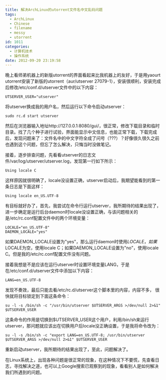```yaml
---
title: 解决ArchLinux的utorrent文件名中文乱码问题
tags:
  - ArchLinux
  - Chinese
  - filename
  - messy
  - utorrent
id: 1011
categories:
  - 计算机技术
  - 操作系统
date: 2012-09-20 23:19:58
---
```


晚上看师弟机器上的新版utorrent的界面看起来比我机器上的友好，于是用yaourt utorrent安装了新版的utorrent（aur/utserver 27079-1），安装很顺利，安装完成后修改/etc/conf.d/utserver文件中的以下内容：

	UTSERVER_USER="utserver"

将utserver换成我的用户名，然后运行以下命令启动utserver：

	sudo rc.d start utserver


<!--more-->


然后在浏览器输入地址http://127.0.0.1:8080/gui/，很正常，修改下载目录和临时目录。找了几个种子进行试验，界面能显示中文信息，也能正常下载，下载完成后，发现问题来了：文件名中的中文字符全成了问号（???）？好像很久很久之前也遇到这个问题，但忘了怎么解决，只悔当时没做笔记。

接着，逐步排查问题，先看看utserver的日志文件/var/log/utserver/utserver.log，发现第一行如下所示：

	Using locale C

这样原因就很明确了，locale没设置正确，utserver启动后，我期望能看到的第一条日志是下面这样：

	Using locale en_US.UTF-8

有目标就好办了，首先，我尝试在命令行运行utserver，我所期待的结果出现了，进一步确定是运行后台daemon时locale没设置正确，与该问题相关的是/etc/rc.conf配置文件中的两个环境变量：

	LOCALE="en_US.UTF-8"
	DAEMON_LOCALE="yes"

如果DAEMON_LOCALE设置为"yes"，那么运行daemon时使用$LOCALE，如果$LOCALE为空，使用locale C；如果DAEMON_LOCALE设置为"no"，使用locale C。但是我的/etc/rc.conf配置文件没有问题。

接着我想是不是应该在运行utserver时设置环境变量LANG，于是在/etc/conf.d/utserver文件中添加以下内容：

	LANG=en_US.UTF-8

发现不奏效，最后只能去看/etc/rc.d/utserver这个脚本里的内容，内容不多， 很快就将目标锁定到下面这条命令：

	su -l -s /bin/sh -c "/usr/bin/utserver $UTSERVER_ARGS >/dev/null 2>&1" $UTSERVER_USER

这条命令的作用是切换到$UTSERVER_USER这个用户，利用/bin/sh来运行utserver，那问题就应该出在切换用户后locale没正确设置，于是我将命令改为：

 	su -l -s /bin/sh -c "export LANG=en_US.UTF-8; /usr/bin/utserver $UTSERVER_ARGS >/dev/null 2>&1" $UTSERVER_USER

重新启动utserver，我所期待的结果出现了，至此，问题解决了。

在Linux系统上，出现各种问题是很正常的现象，在这种情况下不要慌，先查看日志，寻找解决之道，也可以上Google搜索已观察到的现象，看看别人是如何解决我们所遇到的问题。
